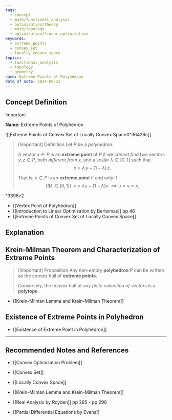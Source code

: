 ```yaml
---
tags:
  - concept
  - math/functional_analysis
  - optimization/theory
  - math/topology
  - optimization/linear_optimization
keywords:
  - extreme_points
  - convex_set
  - locally_convex_space
topics:
  - functional_analysis
  - topology
  - geometry
name: Extreme Points of Polyhedron
date of note: 2024-06-21
---
```


## Concept Definition

>[!important]
>**Name**: Extreme Points of Polyhedron

![[Extreme Points of Convex Set of Locally Convex Space#^36426c]]

>[!important] Definition
>Let $P$ be a *polyhedron*. 
>
>A vector $x\in P$ is an **ex­treme point** of $P$ if we *cannot find* two vectors $y, z \in P$, both *different from* $x$, and a scalar $\lambda\in [0,1]$ such that $$x = \lambda\,y + (1- \lambda)\,z.$$
>
>That is, $x\in P$ is an **extreme point** if and only if
> $$(\exists \lambda \in [0,1])\;\; x = \lambda u + (1- \lambda)v\; \implies u = v = x.$$

^3396c2

- [[Vertex Point of Polyhedron]]
- [[Introduction to Linear Optimization by Bertsimas]] pp 46
- [[Extreme Points of Convex Set of Locally Convex Space]]


## Explanation



## Krein-Milman Theorem and Characterization of Extreme Points

>[!important] Proposition
>Any non-empty **polyhedron** $P$ can be written as the convex hull of **extreme points**. 
>
>Conversely, the convex hull of  any *finite collection of vectors* is a **polytope**.


- [[Krein-Milman Lemma and Krein-Milman Theorem]]

## Existence of Extreme Points in Polyhedron

- [[Existence of Extreme Point in Polyhedron]]



-----------
##  Recommended Notes and References

- [[Convex Optimization Problem]]
- [[Convex Set]]
- [[Locally Convex Space]]

- [[Krein-Milman Lemma and Krein-Milman Theorem]]

- [[Real Analysis by Royden]] pp 295 - pp 296
- [[Partial Differential Equations by Evans]]